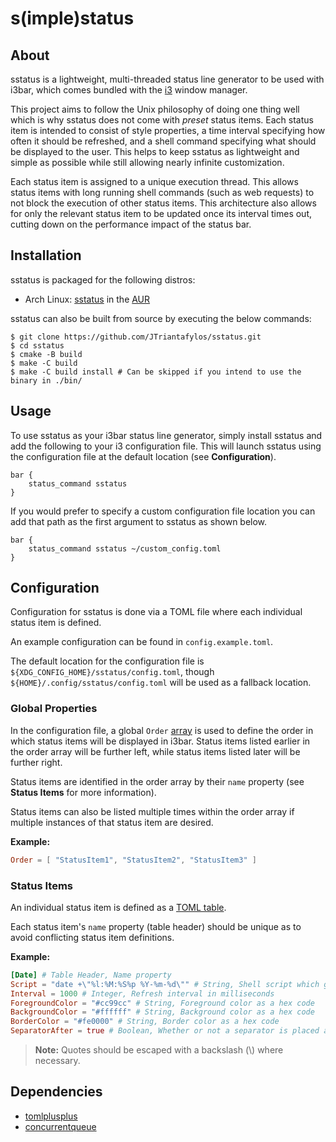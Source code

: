 # s(imple)status

## About

sstatus is a lightweight, multi-threaded status line generator to be used with i3bar, which comes bundled with the [i3](https://github.com/i3/i3) window manager.

This project aims to follow the Unix philosophy of doing one thing well which is why sstatus does not come with *preset* status items. Each status item is intended to consist of style properties, a time interval specifying how often it should be refreshed, and a shell command specifying what should be displayed to the user. This helps to keep sstatus as lightweight and simple as possible while still allowing nearly infinite customization.

Each status item is assigned to a unique execution thread. This allows status items with long running shell commands (such as web requests) to not block the execution of other status items. This architecture also allows for only the relevant status item to be updated once its interval times out, cutting down on the performance impact of the status bar.

## Installation

sstatus is packaged for the following distros:

- Arch Linux: [sstatus](https://aur.archlinux.org/packages/sstatus/) in the [AUR](https://aur.archlinux.org/)

sstatus can also be built from source by executing the below commands:

```shell
$ git clone https://github.com/JTriantafylos/sstatus.git
$ cd sstatus
$ cmake -B build
$ make -C build
$ make -C build install # Can be skipped if you intend to use the binary in ./bin/
```

## Usage

To use sstatus as your i3bar status line generator, simply install sstatus and add the following to your i3 configuration file. This will launch sstatus using the configuration file at the default location (see **Configuration**).

```
bar {
    status_command sstatus
}
```

If you would prefer to specify a custom configuration file location you can add that path as the first argument to sstatus as shown below.

```
bar {
    status_command sstatus ~/custom_config.toml
}
```

## Configuration

Configuration for sstatus is done via a TOML file where each individual status item is defined.

An example configuration can be found in `config.example.toml`.

The default location for the configuration file is `${XDG_CONFIG_HOME}/sstatus/config.toml`, though `${HOME}/.config/sstatus/config.toml` will be used as a fallback location.

### Global Properties

In the configuration file, a global `Order` [array](https://toml.io/en/v1.0.0#array) is used to define the order in which status items will be displayed in i3bar. Status items listed earlier in the order array will be further left, while status items listed later will be further right.

Status items are identified in the order array by their `name` property (see **Status Items** for more information).

Status items can also be listed multiple times within the order array if multiple instances of that status item are desired.

**Example:**

```toml
Order = [ "StatusItem1", "StatusItem2", "StatusItem3" ]
```

### Status Items

An individual status item is defined as a [TOML table](https://toml.io/en/v1.0.0#table).

Each status item's `name` property (table header) should be unique as to avoid conflicting status item definitions.

**Example:**

```toml
[Date] # Table Header, Name property
Script = "date +\"%l:%M:%S%p %Y-%m-%d\"" # String, Shell script which generates the text of the status item
Interval = 1000 # Integer, Refresh interval in milliseconds
ForegroundColor = "#cc99cc" # String, Foreground color as a hex code
BackgroundColor = "#ffffff" # String, Background color as a hex code
BorderColor = "#fe0000" # String, Border color as a hex code
SeparatorAfter = true # Boolean, Whether or not a separator is placed after the status item
```

> **Note:** Quotes should be escaped with a backslash (\\) where necessary.

## Dependencies

- [tomlplusplus](https://github.com/marzer/tomlplusplus/)
- [concurrentqueue](https://github.com/cameron314/concurrentqueue)
